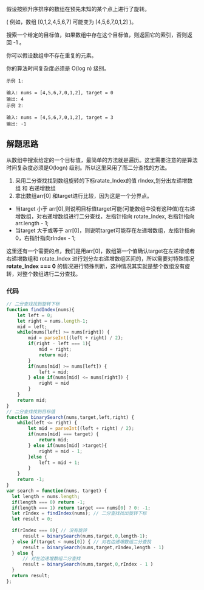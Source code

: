 假设按照升序排序的数组在预先未知的某个点上进行了旋转。

( 例如，数组 [0,1,2,4,5,6,7] 可能变为 [4,5,6,7,0,1,2] )。

搜索一个给定的目标值，如果数组中存在这个目标值，则返回它的索引，否则返回 -1 。

你可以假设数组中不存在重复的元素。

你的算法时间复杂度必须是 O(log n) 级别。

```
示例 1:

输入: nums = [4,5,6,7,0,1,2], target = 0
输出: 4
示例 2:

输入: nums = [4,5,6,7,0,1,2], target = 3
输出: -1
```

## **解题思路**

从数组中搜索给定的一个目标值，最简单的方法就是遍历。这里需要注意的是算法时间复杂度必须是O(logn) 级别。所以这里采用了而二分查找的方法。

1) 采用二分查找找到数组旋转的下标ratate_Index的值 rIndex,划分出左递增数组 和 右递增数组
2) 拿出数组arr[0] 和target进行比较，因为这是一个分界点。

- 当target 小于 arr[0],则说明目标值target可能(可能数组中没有这种值)在右递增数组，对右递增数组进行二分查找，左指针指向 rotate_Index, 右指针指向 arr.length - 1;
- 当target 大于或等于 arr[0]，则说明target可能存在左递增数组，左指针指向0，右指针指向rIndex - 1;

这里还有一个需要的点，我们是用arr[0]，数组第一个值确认target在左递增或者右递增数组和 rotate_Index 进行划分左右递增数组区间的，所以需要对特殊情况 **rotate_Index === 0** 的情况进行特殊判断，这种情况其实就是整个数组没有旋转，对整个数组进行二分查找。

### 代码

```javascript
// 二分查找找到旋转下标
function findIndex(nums){
    let left = 0;
    let right = nums.length-1;
    mid = left;
    while(nums[left] >= nums[right]) {
        mid = parseInt((left + right) / 2);
        if(right - left === 1){
            mid = right;
            return mid;
        }
        if(nums[mid] >= nums[left]) {
            left = mid;
        } else if(nums[mid] <= nums[right]) {
            right = mid
        }
    }
    return mid;
}
// 二分查找找到目标值
function binarySearch(nums,target,left,right) {
    while(left <= right) {
        let mid = parseInt((left + right) / 2);
        if(nums[mid] === target) {
            return mid;
        } else if(nums[mid] >target){
            right = mid - 1;
        }else {
            left = mid + 1;
        }
    }
    return -1;
}
var search = function(nums, target) {
  let length = nums.length;
  if(length === 0) return -1;
  if(length === 1) return target === nums[0] ? 0: -1;
  let rIndex = findIndex(nums); // 二分查找找出旋转下标
  let result = 0;
    
  if(rIndex === 0){ // 没有旋转
      result = binarySearch(nums,target,0,length-1);      
  } else if(target < nums[0]) { // 对右边递增数组二分查找
      result = binarySearch(nums,target,rIndex,length - 1)
  } else {
      // 对左边递增数组二分查找
      result = binarySearch(nums,target,0,rIndex - 1 )
  }
  return result;
};
```